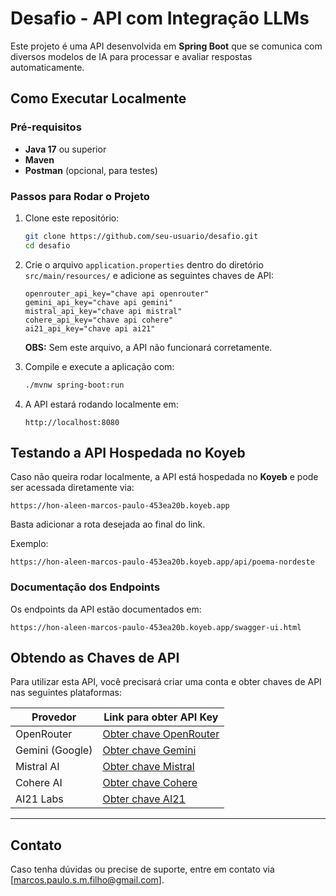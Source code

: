 # Desafio - API com Integração LLMs

Este projeto é uma API desenvolvida em **Spring Boot** que se comunica com diversos modelos de IA para processar e avaliar respostas automaticamente.

## Como Executar Localmente

### **Pré-requisitos**
- **Java 17** ou superior
- **Maven**
- **Postman** (opcional, para testes)

### **Passos para Rodar o Projeto**

1. Clone este repositório:
   ```sh
   git clone https://github.com/seu-usuario/desafio.git
   cd desafio
   ```

2. Crie o arquivo `application.properties` dentro do diretório `src/main/resources/` e adicione as seguintes chaves de API:
   ```properties
   openrouter_api_key="chave api openrouter"
   gemini_api_key="chave api gemini"
   mistral_api_key="chave api mistral"
   cohere_api_key="chave api cohere"
   ai21_api_key="chave api ai21"
   ```
   **OBS:** Sem este arquivo, a API não funcionará corretamente.

3. Compile e execute a aplicação com:
   ```sh
   ./mvnw spring-boot:run
   ```

4. A API estará rodando localmente em:
   ```
   http://localhost:8080
   ```

## Testando a API Hospedada no Koyeb

Caso não queira rodar localmente, a API está hospedada no **Koyeb** e pode ser acessada diretamente via:
```
https://hon-aleen-marcos-paulo-453ea20b.koyeb.app
```
Basta adicionar a rota desejada ao final do link.

Exemplo:
```
https://hon-aleen-marcos-paulo-453ea20b.koyeb.app/api/poema-nordeste
```

### **Documentação dos Endpoints**
Os endpoints da API estão documentados em:
```
https://hon-aleen-marcos-paulo-453ea20b.koyeb.app/swagger-ui.html
```

## Obtendo as Chaves de API
Para utilizar esta API, você precisará criar uma conta e obter chaves de API nas seguintes plataformas:

| Provedor  | Link para obter API Key |
|-----------|-------------------------|
| OpenRouter | [Obter chave OpenRouter](https://openrouter.ai/docs/api-reference/authentication) |
| Gemini (Google) | [Obter chave Gemini](https://ai.google.dev/gemini-api/docs/api-key?hl=pt-br) |
| Mistral AI | [Obter chave Mistral](https://console.mistral.ai/api-keys/) |
| Cohere AI | [Obter chave Cohere](https://dashboard.cohere.com/api-keys) |
| AI21 Labs | [Obter chave AI21](https://studio.ai21.com/v2/account/api-key) |


---

## Contato
Caso tenha dúvidas ou precise de suporte, entre em contato via [marcos.paulo.s.m.filho@gmail.com].


